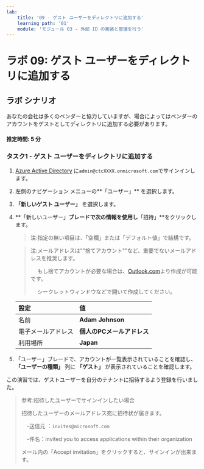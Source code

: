 ```yaml
---
lab:
    title: '09 - ゲスト ユーザーをディレクトリに追加する'
    learning path: '01'
    module: 'モジュール 03 - 外部 ID の実装と管理を行う'
---
```


# ラボ 09: ゲスト ユーザーをディレクトリに追加する

## ラボ シナリオ

あなたの会社は多くのベンダーと協力していますが、場合によってはベンダーのアカウントをゲストとしてディレクトリに追加する必要があります。

#### 推定時間: 5 分

### タスク1 - ゲスト ユーザーをディレクトリに追加する

1. [Azure Active Directory]( https://portal.azure.com/#blade/Microsoft_AAD_IAM/ActiveDirectoryMenuBlade/Overview) に`admin@ctcXXXX.onmicrosoft.com`でサインインします。

1. 左側のナビゲーション メニューの**「ユーザー」** を選択します。

1. **「新しいゲスト ユーザー」** を選択します。

1. **「新しいユーザー」**ブレードで次の情報を使用し**「招待」**をクリックします。

    > 注:指定の無い項目は、「空欄」または「デフォルト値」で結構です。

    > 注:メールアドレスは""捨てアカウント""など、重要でないメールアドレスを推奨します。
    >
    > 　 もし捨てアカウントが必要な場合は、[Outlook.com](https://outlook.live.com/owa/)より作成が可能です。
    >
    > 　 シークレットウィンドウなどで開いて作成してください。

    | **設定**           | **値**                     |
    | :----------------- | :------------------------- |
    | 名前               | **Adam Johnson**           |
    | 電子メールアドレス | **個人のPCメールアドレス** |
    | 利用場所           | **Japan**                  |

1. 「ユーザー」ブレードで、アカウントが一覧表示されていることを確認し、**「ユーザーの種類」** 列に **「ゲスト」** が表示されていることを確認します。




この演習では、ゲストユーザーを自分のテナントに招待するよう登録を行いました。

> 参考:招待したユーザーでサインインしたい場合
>
> 招待したユーザーのメールアドレス宛に招待状が届きます。
>
> 　-送信元 ：`invites@microsoft.com`
>
> 　-件名：invited you to access applications within their organization
>
> メール内の「Accept invitation」をクリックすると、サインインが出来ます。
